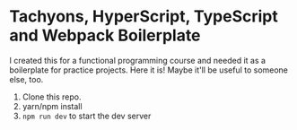 # Tachyons, HyperScript, TypeScript and Webpack Boilerplate
I created this for a functional programming course and needed it as a 
boilerplate for practice projects. Here it is! Maybe it'll be useful to 
someone else, too.

1. Clone this repo.
2. yarn/npm install
3. `npm run dev` to start the dev server